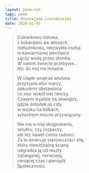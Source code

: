 ```yaml
---
layout: poem.njk
tags: poem
title: Nieznajoma czarodziejka
date: 2020-01-01
---
```


> Cukierkowo różowa,  
> z kokardami we włosach,  
> nietuzinkowa, niezwykła osoba  
> w kawiarnianej sieciówce  
> sączy wodę przez słomkę.  
> W swoim świecie przebywa...  
> Nic do niej nie mówcie.  
> 
> W ciepłe wnętrze wtulona  
> przysypia albo marzy,  
> pakunkmi obstawiona  
> co mur wokół niej tworzy.  
> Czasem wyjdzie na zewnątrz,  
> gdzie dobytek jej cały  
> w wózku na kółkach,  
> sznurkiem mocno przywiązany.  
> 
> Nie ma w niej skrępowania,  
> smutku, czy rozpaczy,  
> ale też nawet cienia radości.  
> Za to emanuje stanowczości siłą,  
> która niewidzialną ścianą  
> odgradza ją od reszty  
> zabieganej, nerwowej,  
> ceniącej czas i pieniądz   
> Społeczności.  
